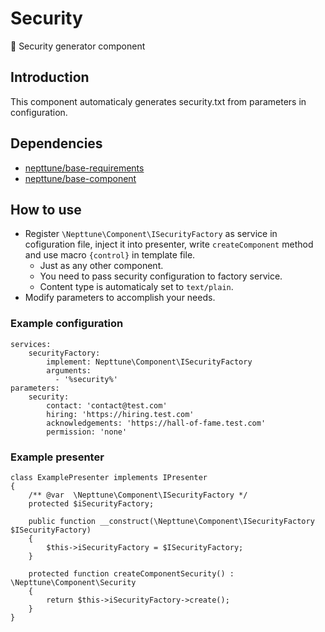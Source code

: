 # Security
:wrench: Security generator component

## Introduction

This component automaticaly generates security.txt from parameters in configuration.

## Dependencies

- [nepttune/base-requirements](https://github.com/nepttune/base-requirements)
- [nepttune/base-component](https://github.com/nepttune/base-component)

## How to use

- Register `\Nepttune\Component\ISecurityFactory` as service in cofiguration file, inject it into presenter, write `createComponent` method and use macro `{control}` in template file.
  - Just as any other component.
  - You need to pass security configuration to factory service.
  - Content type is automaticaly set to `text/plain`.
- Modify parameters to accomplish your needs.

### Example configuration

```
services:
    securityFactory:
        implement: Nepttune\Component\ISecurityFactory
        arguments:
          - '%security%'
parameters:
    security:
        contact: 'contact@test.com'
        hiring: 'https://hiring.test.com'
        acknowledgements: 'https://hall-of-fame.test.com'
        permission: 'none'
```

### Example presenter

```
class ExamplePresenter implements IPresenter
{
    /** @var  \Nepttune\Component\ISecurityFactory */
    protected $iSecurityFactory;
    
    public function __construct(\Nepttune\Component\ISecurityFactory $ISecurityFactory)
    {
        $this->iSecurityFactory = $ISecurityFactory;
    }

    protected function createComponentSecurity() : \Nepttune\Component\Security
    {
        return $this->iSecurityFactory->create();
    }
}
```
